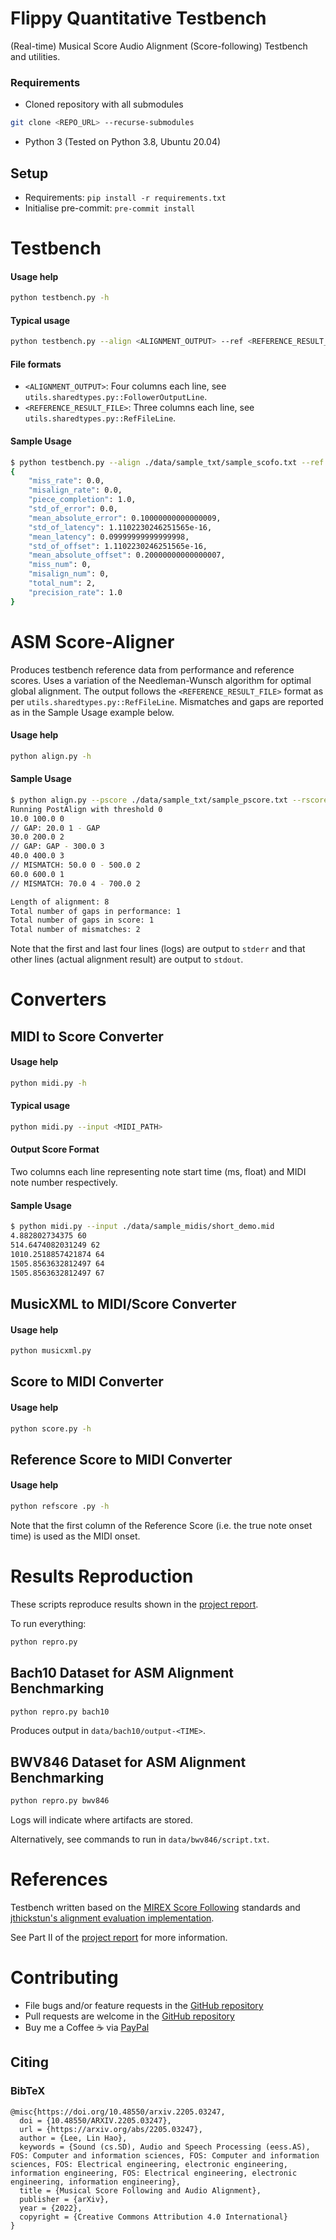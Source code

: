 # Flippy Quantitative Testbench

(Real-time) Musical Score Audio Alignment (Score-following) Testbench and utilities.

### Requirements
- Cloned repository with all submodules
```bash
git clone <REPO_URL> --recurse-submodules
```
- Python 3 (Tested on Python 3.8, Ubuntu 20.04)

## Setup
- Requirements: `pip install -r requirements.txt`
- Initialise pre-commit: `pre-commit install`

# Testbench

#### Usage help
```bash
python testbench.py -h
```

#### Typical usage
```bash
python testbench.py --align <ALIGNMENT_OUTPUT> --ref <REFERENCE_RESULT_FILE>
```

#### File formats
- `<ALIGNMENT_OUTPUT>`: Four columns each line, see `utils.sharedtypes.py::FollowerOutputLine`.
- `<REFERENCE_RESULT_FILE>`: Three columns each line, see `utils.sharedtypes.py::RefFileLine`.

#### Sample Usage
```bash
$ python testbench.py --align ./data/sample_txt/sample_scofo.txt --ref ./data/sample_txt/sample_ref.txt
{
    "miss_rate": 0.0,
    "misalign_rate": 0.0,
    "piece_completion": 1.0,
    "std_of_error": 0.0,
    "mean_absolute_error": 0.10000000000000009,
    "std_of_latency": 1.1102230246251565e-16,
    "mean_latency": 0.09999999999999998,
    "std_of_offset": 1.1102230246251565e-16,
    "mean_absolute_offset": 0.20000000000000007,
    "miss_num": 0,
    "misalign_num": 0,
    "total_num": 2,
    "precision_rate": 1.0
}
```

# ASM Score-Aligner
Produces testbench reference data from performance and reference scores. Uses a variation of the Needleman-Wunsch algorithm for optimal global alignment. The output follows the `<REFERENCE_RESULT_FILE>` format as per `utils.sharedtypes.py::RefFileLine`. Mismatches and gaps are reported as in the Sample Usage example below.

#### Usage help
```bash
python align.py -h
```

#### Sample Usage
```bash
$ python align.py --pscore ./data/sample_txt/sample_pscore.txt --rscore ./data/sample_txt/sample_rscore.txt
Running PostAlign with threshold 0
10.0 100.0 0
// GAP: 20.0 1 - GAP
30.0 200.0 2
// GAP: GAP - 300.0 3
40.0 400.0 3
// MISMATCH: 50.0 0 - 500.0 2
60.0 600.0 1
// MISMATCH: 70.0 4 - 700.0 2

Length of alignment: 8
Total number of gaps in performance: 1
Total number of gaps in score: 1
Total number of mismatches: 2
```
Note that the first and last four lines (logs) are output to `stderr` and that other lines (actual alignment result) are output to `stdout`.

# Converters
## MIDI to Score Converter
#### Usage help
```bash
python midi.py -h
```
#### Typical usage
```bash
python midi.py --input <MIDI_PATH>
```

#### Output Score Format
Two columns each line representing note start time (ms, float) and MIDI note number respectively.

#### Sample Usage
```bash
$ python midi.py --input ./data/sample_midis/short_demo.mid
4.882802734375 60
514.6474082031249 62
1010.2518857421874 64
1505.8563632812497 64
1505.8563632812497 67
```

## MusicXML to MIDI/Score Converter

#### Usage help
```bash
python musicxml.py
```

## Score to MIDI Converter
#### Usage help
```bash
python score.py -h
```

## Reference Score to MIDI Converter
#### Usage help
```bash
python refscore .py -h
```

Note that the first column of the Reference Score (i.e. the true note onset time) is used as the MIDI onset.

# Results Reproduction

These scripts reproduce results shown in the [project report](https://arxiv.org/abs/2205.03247).

To run everything:
```bash
python repro.py
```

## Bach10 Dataset for ASM Alignment Benchmarking
```bash
python repro.py bach10
```

Produces output in `data/bach10/output-<TIME>`.

## BWV846 Dataset for ASM Alignment Benchmarking
```bash
python repro.py bwv846
```

Logs will indicate where artifacts are stored.

Alternatively, see commands to run in `data/bwv846/script.txt`.

# References

Testbench written based on the [MIREX Score Following](https://www.music-ir.org/mirex/wiki/2006:Score_Following_Proposal) standards and [jthickstun's alignment evaluation implementation](https://github.com/jthickstun/alignment-eval).

See Part II of the [project report](https://arxiv.org/abs/2205.03247) for more information.

<!-- ### Differences from MIREX evaluation
- Uses fourth column of alignment output to uniquely identify notes instead of an ID--hence, the fourth column is mandatory instead of optional as in MIREX -->


# Contributing

* File bugs and/or feature requests in the [GitHub repository](https://github.com/flippy/flippy-quantitative-testbench)
* Pull requests are welcome in the [GitHub repository](https://github.com/flippy/flippy-quantitative-testbench)
* Buy me a Coffee ☕️ via [PayPal](https://paypal.me/lhl2617)

## Citing

### BibTeX
```
@misc{https://doi.org/10.48550/arxiv.2205.03247,
  doi = {10.48550/ARXIV.2205.03247},
  url = {https://arxiv.org/abs/2205.03247},
  author = {Lee, Lin Hao},
  keywords = {Sound (cs.SD), Audio and Speech Processing (eess.AS), FOS: Computer and information sciences, FOS: Computer and information sciences, FOS: Electrical engineering, electronic engineering, information engineering, FOS: Electrical engineering, electronic engineering, information engineering},
  title = {Musical Score Following and Audio Alignment},
  publisher = {arXiv},
  year = {2022},
  copyright = {Creative Commons Attribution 4.0 International}
}
```
